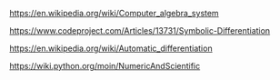 https://en.wikipedia.org/wiki/Computer_algebra_system

https://www.codeproject.com/Articles/13731/Symbolic-Differentiation

https://en.wikipedia.org/wiki/Automatic_differentiation

https://wiki.python.org/moin/NumericAndScientific